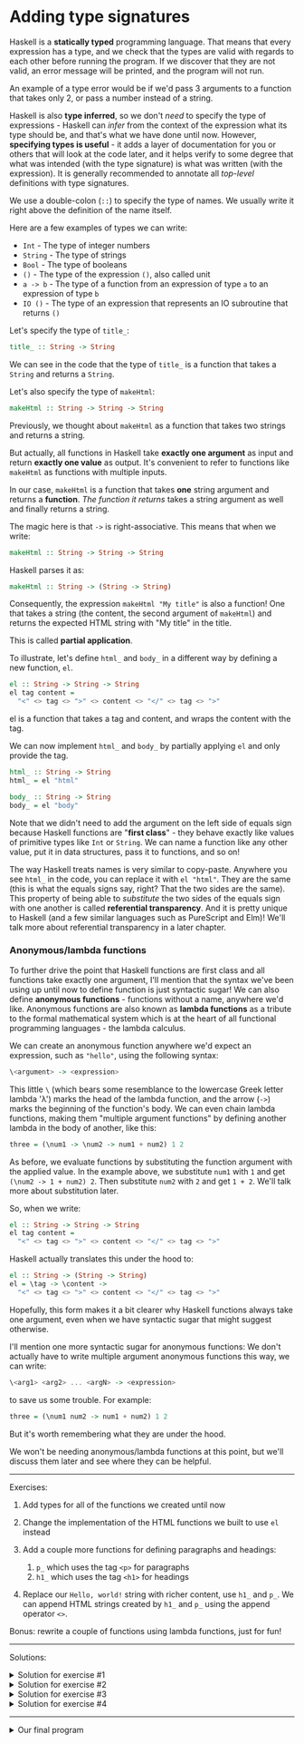 # Adding type signatures

Haskell is a **statically typed** programming language. That means that every
expression has a type, and we check that the types are valid with
regards to each other before running the program. If we discover that
they are not valid, an error message will be printed, and the program
will not run.

An example of a type error would be if we'd pass 3 arguments to a function
that takes only 2, or pass a number instead of a string.

Haskell is also **type inferred**, so we don't *need* to specify the type
of expressions - Haskell can *infer* from the context of the expression
what its type should be, and that's what we have done until now. However, **specifying
types is useful** - it adds a layer of documentation for you or others
that will look at the code later, and it helps verify to some degree
that what was intended (with the type signature) is what was
written (with the expression). It is generally recommended to annotate all *top-level*
definitions with type signatures.

We use a double-colon (`::`) to specify the type of names. We usually
write it right above the definition of the name itself.

Here are a few examples of types we can write:

- `Int` - The type of integer numbers
- `String` - The type of strings
- `Bool` - The type of booleans
- `()` - The type of the expression `()`, also called unit
- `a -> b` - The type of a function from an expression of type `a` to an expression of type `b`
- `IO ()` - The type of an expression that represents an IO subroutine that returns `()`

Let's specify the type of `title_`:

```hs
title_ :: String -> String
```

We can see in the code that the type of `title_` is a function that takes
a `String` and returns a `String`.

Let's also specify the type of `makeHtml`:

```hs
makeHtml :: String -> String -> String
```

Previously, we thought about `makeHtml` as a function that takes
two strings and returns a string.

But actually, all functions in Haskell take **exactly one argument** as input
and return **exactly one value** as output. It's convenient to refer
to functions like `makeHtml` as functions with multiple inputs.

In our case, `makeHtml` is a function that takes **one** string argument
and returns a **function**. _The function it returns_ takes a string argument
as well and finally returns a string.

The magic here is that `->` is right-associative. This means that when we write:

```hs
makeHtml :: String -> String -> String
```

Haskell parses it as:

```hs
makeHtml :: String -> (String -> String)
```

Consequently, the expression `makeHtml "My title"` is also a function!
One that takes a string (the content, the second argument of `makeHtml`)
and returns the expected HTML string with "My title" in the title.

This is called **partial application**.

To illustrate, let's define `html_` and `body_` in a different way by
defining a new function, `el`.

```hs
el :: String -> String -> String
el tag content =
  "<" <> tag <> ">" <> content <> "</" <> tag <> ">"
```

el is a function that takes a tag and content, and wraps the content
with the tag.

We can now implement `html_` and `body_` by partially applying `el` and
only provide the tag.

```hs
html_ :: String -> String
html_ = el "html"

body_ :: String -> String
body_ = el "body"
```

Note that we didn't need to add the argument on the left side of
equals sign because Haskell functions are "**first class**" - they behave
exactly like values of primitive types like `Int` or `String`.
We can name a function like any other value,
put it in data structures, pass it to functions, and so on!

The way Haskell treats names is very similar to copy-paste. Anywhere
you see `html_` in the code, you can replace it with `el "html"`. They are
the same (this is what the equals signs say, right? That the two sides
are the same). This property of being able to *substitute* the two sides of the
equals sign with one another is called **referential transparency**. And
it is pretty unique to Haskell (and a few similar languages such as PureScript and Elm)!
We'll talk more about referential transparency in a later chapter.

### Anonymous/lambda functions

To further drive the point that Haskell functions are first class and
all functions take exactly one argument,
I'll mention that the syntax we've been using up until
now to define function is just syntactic sugar! We can also define
**anonymous functions** - functions without a name, anywhere we'd like.
Anonymous functions are also known as **lambda functions**
as a tribute to the formal mathematical system
which is at the heart of all functional programming
languages - the lambda calculus.

We can create an anonymous function anywhere we'd expect an expression,
such as `"hello"`, using the following syntax:

```hs
\<argument> -> <expression>
```

This little `\` (which bears some resemblance to the lowercase Greek letter lambda 'λ')
marks the head of the lambda function,
and the arrow (`->`) marks the beginning of the function's body.
We can even chain lambda functions, making them "multiple argument functions" by
defining another lambda in the body of another, like this:

```hs
three = (\num1 -> \num2 -> num1 + num2) 1 2
```

As before, we evaluate functions by substituting the function argument with
the applied value. In the example above, we substitute `num1` with `1` and get
`(\num2 -> 1 + num2) 2`. Then substitute `num2` with `2` and get `1 + 2`.
We'll talk more about substitution later.

So, when we write:

```hs
el :: String -> String -> String
el tag content =
  "<" <> tag <> ">" <> content <> "</" <> tag <> ">"
```

Haskell actually translates this under the hood to:

```hs
el :: String -> (String -> String)
el = \tag -> \content ->
  "<" <> tag <> ">" <> content <> "</" <> tag <> ">"
```

Hopefully, this form makes it a bit clearer why Haskell functions
always take one argument, even when we have syntactic sugar that
might suggest otherwise.

I'll mention one more syntactic sugar for anonymous functions:
We don't actually have to write multiple argument anonymous functions
this way, we can write:

```hs
\<arg1> <arg2> ... <argN> -> <expression>
```

to save us some trouble. For example:

```hs
three = (\num1 num2 -> num1 + num2) 1 2
```

But it's worth remembering what they are under the hood.

We won't be needing anonymous/lambda functions at this point,
but we'll discuss them later and see where they can be helpful.

---

Exercises:

1. Add types for all of the functions we created until now

2. Change the implementation of the HTML functions we built to use `el` instead

3. Add a couple more functions for defining paragraphs and headings:
   1. `p_` which uses the tag `<p>` for paragraphs
   2. `h1_` which uses the tag `<h1>` for headings

4. Replace our `Hello, world!` string with richer content, use `h1_` and `p_`.
   We can append HTML strings created by `h1_` and `p_` using the append operator `<>`.

Bonus: rewrite a couple of functions using lambda functions, just for fun!

---

Solutions:

<details>
  <summary>Solution for exercise #1</summary>

  ```hs
  myhtml :: String
  myhtml = makeHtml "Hello title" "Hello, world!"

  makeHtml :: String -> String -> String
  makeHtml title content = html_ (head_ (title_ title) <> body_ content)

  html_ :: String -> String
  html_ content = "<html>" <> content <> "</html>"

  body_ :: String -> String
  body_ content = "<body>" <> content <> "</body>"

  head_ :: String -> String
  head_ content = "<head>" <> content <> "</head>"

  title_ :: String -> String
  title_ content = "<title>" <> content <> "</title>"
  ```

</details>

<details>
  <summary>Solution for exercise #2</summary>

  ```hs
  html_ :: String -> String
  html_ = el "html"

  body_ :: String -> String
  body_ = el "body"

  head_ :: String -> String
  head_ = el "head"

  title_ :: String -> String
  title_ = el "title"
  ```

</details>


<details>
  <summary>Solution for exercise #3</summary>

  ```hs
  p_ :: String -> String
  p_ = el "p"

  h1_ :: String -> String
  h1_ = el "h1"
  ```

</details>

<details>
  <summary>Solution for exercise #4</summary>

  ```hs
  myhtml :: String
  myhtml =
    makeHtml
      "Hello title"
      (h1_ "Hello, world!" <> p_ "Let's learn about Haskell!")
  ```

</details>



---

<details>
  <summary>Our final program</summary>

  ```hs
  -- hello.hs

  main :: IO ()
  main = putStrLn myhtml

  myhtml :: String
  myhtml =
    makeHtml
      "Hello title"
      (h1_ "Hello, world!" <> p_ "Let's learn about Haskell!")


  makeHtml :: String -> String -> String
  makeHtml title content = html_ (head_ (title_ title) <> body_ content)

  html_ :: String -> String
  html_ = el "html"

  body_ :: String -> String
  body_ = el "body"

  head_ :: String -> String
  head_ = el "head"

  title_ :: String -> String
  title_ = el "title"

  p_ :: String -> String
  p_ = el "p"

  h1_ :: String -> String
  h1_ = el "h1"

  el :: String -> String -> String
  el tag content =
    "<" <> tag <> ">" <> content <> "</" <> tag <> ">"
  ```

</details>

